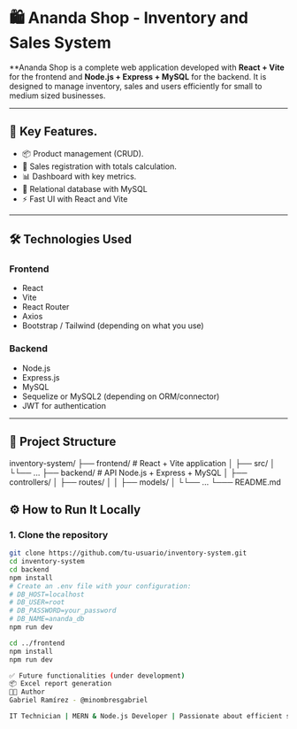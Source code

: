 # 🛍️ Ananda Shop - Inventory and Sales System

**Ananda Shop is a complete web application developed with **React + Vite** for the frontend and **Node.js + Express + MySQL** for the backend. It is designed to manage inventory, sales and users efficiently for small to medium sized businesses.

---

## 🚀 Key Features.

- 📦 Product management (CRUD).
- 🧾 Sales registration with totals calculation.
- 📊 Dashboard with key metrics.
- 💾 Relational database with MySQL
- ⚡ Fast UI with React and Vite

---

## 🛠️ Technologies Used

### Frontend
- React
- Vite
- React Router
- Axios
- Bootstrap / Tailwind (depending on what you use)

### Backend
- Node.js
- Express.js
- MySQL
- Sequelize or MySQL2 (depending on ORM/connector)
- JWT for authentication

---

## 📂 Project Structure

inventory-system/
├── frontend/ # React + Vite application
│ ├── src/
│ └└── ...
├── backend/ # API Node.js + Express + MySQL
│ ├── controllers/
│ ├── routes/
│ │ ├── models/
│ └└── ...
└─── README.md



## ⚙️ How to Run It Locally

### 1. Clone the repository
````bash
git clone https://github.com/tu-usuario/inventory-system.git
cd inventory-system
cd backend
npm install
# Create an .env file with your configuration:
# DB_HOST=localhost
# DB_USER=root
# DB_PASSWORD=your_password
# DB_NAME=ananda_db
npm run dev

cd ../frontend
npm install
npm run dev

✅ Future functionalities (under development)
📦 Excel report generation
👨‍💻 Author
Gabriel Ramírez - @minombresgabriel

IT Technician | MERN & Node.js Developer | Passionate about efficient solutions
